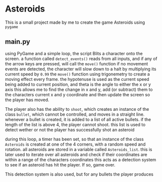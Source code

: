 # Asteroids

This is a small project made by me to create the game Asteroids using `pygame`

## main.py

using PyGame and a simple loop, the script Blits a character onto the screen. a function called `detect_events()` reads from all inputs, and if any of the arrow keys are pressed, will call the `move()` function
if no movement events are detected, the character will slow down to a halt by multiplying its current speed by `0.99`
the `move()` function using trigonemetry to create a moving effect every frame. the hypotenuse is used as the current speed being added to current position, and theta is the angle to either the x or y axis
this allows me to find the change in x and y, add (or subtract) them to the characters current x and y coordinate and then update the screen so the player has moved.

The player also has the ability to `shoot`, which creates an instance of the class `bullet`, which cannot be controlled, and moves in a straight line.
whenever a bullet is created, it is added to a list of all active bullets. if the length of the list is above 4, the player cannot shoot.
this list is used to detect wether or not the player has successfully shot an asteroid

during this loop, a timer has been set, so that an instance of the class `Asteroids` is created at one of the 4 corners, with a random speed and rotation.
all asteroids are stored in a variable called `Asteroids_list`. this is later used to iterate over all asteroids and check if their coordinates are within a range of the characters coordinates
this acts as a detection system to see if an asteroid has hit the player. If so, game over.

This detection system is also used, but for any bullets the player produces
